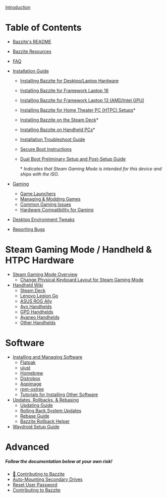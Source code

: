 <div class="hidden">

[Introduction](Introduction.md)

</div>

# Table of Contents

- [Bazzite's README](Bazzite_README.md)
- [Bazzite Resources](Bazzite_resources.md)
- [FAQ](General/FAQ.md)
- [Installation Guide](General/Installation_Guide/index.md)

  - [Installing Bazzite for Desktop/Laptop Hardware](General/Installation_Guide/Installing_Bazzite_for_Desktop_or_Laptop_Hardware.md)
  - [Installing Bazzite for Framework Laptop 16](General/Installation_Guide/Installing_Bazzite_for_Framework_Laptop_16.md)
  - [Installing Bazzite for Framework Laptop 13 (AMD/Intel GPU)](General/Installation_Guide/Installing_Bazzite_Framework_Laptop_13.md)
  - [Installing Bazzite for Home Theater PC (HTPC) Setups](General/Installation_Guide/Installing_Bazzite_for_HTPC_Setups.md)\*
  - [Installing Bazzite on the Steam Deck](General/Installation_Guide/Installing_Bazzite_for_Steam_Deck.md)\*
  - [Installing Bazzite on Handheld PCs](General/Installation_Guide/Installing_Bazzite_for_Handheld_PCs.md)\*
  - [Installation Troubleshoot Guide](General/Installation_Guide/troubleshoot_guide.md)
  - [Secure Boot Instructions](General/Installation_Guide/secure_boot.md)
  - [Dual Boot Preliminary Setup and Post-Setup Guide](General/Installation_Guide/dual_boot_setup_guide.md)

    \* _Indicates that Steam Gaming Mode is intended for this device and ships with the ISO._

- [Gaming](Gaming/index.md)
  - [Game Launchers](Gaming/Game_Launchers.md)
  - [Managing & Modding Games](Gaming/Managing_and_modding_games.md)
  - [Common Gaming Issues](Gaming/Common_gaming_issues.md)
  - [Hardware Compatibility for Gaming](Gaming/Common_gaming_issues.md)
- [Desktop Environment Tweaks](General/Desktop_Environment_Tweaks.md)
- [Reporting Bugs](General/reporting_bugs.md)

# Steam Gaming Mode / Handheld & HTPC Hardware

- [Steam Gaming Mode Overview](Handheld_and_HTPC_edition/Steam_Gaming_Mode/index.md)
  - [Change Physical Keyboard Layout for Steam Gaming Mode](Handheld_and_HTPC_edition/Change_Physical_Keyboard_Layout_for_Steam_Gaming_Mode.md)
- [Handheld Wiki](Handheld_and_HTPC_edition/Handheld_Wiki/index.md)
  - [Steam Deck](Handheld_and_HTPC_edition/Handheld_Wiki/Steam_Deck.md)
  - [Lenovo Legion Go](Handheld_and_HTPC_edition/Handheld_Wiki/Lenovo_Legion_Go.md)
  - [ASUS ROG Ally](Handheld_and_HTPC_edition/Handheld_Wiki/ASUS_ROG_Ally.md)
  - [Ayn Handhelds](Handheld_and_HTPC_edition/Handheld_Wiki/Ayn_Handhelds.md)
  - [GPD Handhelds](Handheld_and_HTPC_edition/Handheld_Wiki/GPD_Handhelds.md)
  - [Ayaneo Handhelds](Handheld_and_HTPC_edition/Handheld_Wiki/Ayaneo_Handhelds.md)
  - [Other Handhelds](Handheld_and_HTPC_edition/Handheld_Wiki/Other_Handhelds.md)

# Software

- [Installing and Managing Software](Installing_and_Managing_Software/index.md)
  - [Flatpak](Installing_and_Managing_Software/Flatpak.md)
  - [ujust](Installing_and_Managing_Software/ujust.md)
  - [Homebrew](Installing_and_Managing_Software/Homebrew.md)
  - [Distrobox](Installing_and_Managing_Software/Distrobox.md)
  - [Appimage](Installing_and_Managing_Software/AppImage.md)
  - [rpm-ostree](Installing_and_Managing_Software/rpm-ostree.md)
  - [Tutorials for Installing Other Software](Installing_and_Managing_Software/index.md)
- [Updates, Rollbacks, & Rebasing](Installing_and_Managing_Software/Updates_Rollbacks_&_Rebasing/index.md)
  - [Updating Guide](Installing_and_Managing_Software/Updates_Rollbacks_&_Rebasing/updating_guide.md)
  - [Rolling Back System Updates](Installing_and_Managing_Software/Updates_Rollbacks_&_Rebasing/rolling_back_system_updates.md)
  - [Rebase Guide](Installing_and_Managing_Software/Updates_Rollbacks_&_Rebasing/rebase_guide.md)
  - [Bazzite Rollback Helper](Installing_and_Managing_Software/Updates_Rollbacks_&_Rebasing/bazzite_rollback_helper.md)
- [Waydroid Setup Guide](Installing_and_Managing_Software/Waydroid_Setup_Guide.md)

# Advanced

##### **_Follow the documentation below at your own risk!_**

- [🤝 Contributing to Bazzite](General/Contributing_to_Bazzite.md)
- [Auto-Mounting Secondary Drives](Advanced/Auto-Mounting_Secondary_Drives.md)
- [Reset User Password](Advanced/Reset_User_Password.md)
- [Contributing to Bazzite](Advanced/Contributing_to_bazzite.md)
